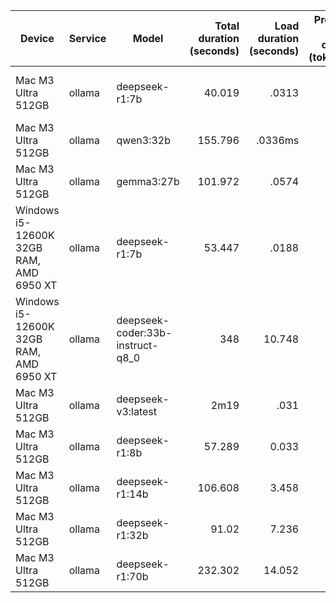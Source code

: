 | Device | Service | Model | Total duration <br />(seconds) | Load duration <br /> (seconds) | Prompt eval count <br /> (tokens) | Prompt eval duration <br /> (seconds) | Prompt eval rate <br /> (tokens/second) | eval count <br /> (tokens) | eval duration <br /> (seconds) | eval rate <br /> (tokens/second) | file | passes? | error(s) |
| ------ | ------- | ----- | -------------: | ------------: | ----------------: | -------------------: | ---------------: | ---------: | ------------: | --------: | ---- | :-------: | -------- |
| Mac M3 Ultra 512GB | ollama | deepseek-r1:7b | 40.019 | .0313 | 157 | .325 | 482.62 | 3013 | 39.66 | 75.97 | [thinking](results/deepseek-r1:7b.md) [html](results/deepseek-r1:7b.html) | FALSE | `Uncaught SyntaxError: Unexpected identifier 'hovered'` |
| Mac M3 Ultra 512GB |  ollama | qwen3:32b | 155.796 | .0336ms | 162 | 1.34 | 120.19 | 3176 | 154.41 | 20.57 | [thinking](results/qwen3:32b.md) [html](results/qwen3:32b.html) | TRUE | |
| Mac M3 Ultra 512GB | ollama | gemma3:27b | 101.972 | .0574 | 168 | .949 | 176.95 | 2576 | 100.96 | 25.51 | [thinking](results/gemma3:27b.md) [html](results/gemma3:27b.html) | TRUE | planets spin nearly off page |
| Windows i5-12600K 32GB RAM, AMD 6950 XT | ollama | deepseek-r1:7b | 53.447 | .0188 | 150 | 192.669 | 778.54 | 3945 | 53.233 | 74.11 | [thinking](results/deepseek-r1:7b_windows.md) [html](results/deepseek-r1:7b_windows.html) | FALSE | `Uncaught SyntaxError: Unexpected identifier 'day'` |
| Windows i5-12600K 32GB RAM, AMD 6950 XT | ollama | deepseek-coder:33b-instruct-q8_0 | 348 | 10.748 | 220 | 27.788 | 7.92 | 839 | 320.91 | 2.61 | [thinking](results/deepseek-coder:33b-instruct-q8_0_windows.md) [html](results/deepseek-coder:33b-instruct-q8_0_windows.html) | FALSE | no visible planets |
| Mac M3 Ultra 512GB | ollama | deepseek-v3:latest | 2m19 | .031 | 149 | 53.247 | 2.80 | 1284 | 86 | 14.93 | [thinking](results/deepseek-v3:latest.md) [html](results/deepseek-v3:latest.html) | TRUE |  |
| Mac M3 Ultra 512GB | ollama | deepseek-r1:8b | 57.289 | 0.033 | 148 | 0.294 | 503.401 | 3889 | 5.696 | 682.759 | [thinking](results/results/deepseek-r1:8b.md) [html](results/results/deepseek-r1:8b.html) | tbd | tbd |
| Mac M3 Ultra 512GB | ollama | deepseek-r1:14b | 106.608 | 3.458 | 148 | 0.542 | 273.063 | 3983 | 10.261 | 388.169 | [thinking](results/results/deepseek-r1:14b.md) [html](results/results/deepseek-r1:14b.html) | FALSE | No planets displayed |
| Mac M3 Ultra 512GB | ollama | deepseek-r1:32b | 91.02 | 7.236 | 148 | 1.142 | 129.597 | 1901 | 8.264 | 230.034 | [thinking](results/results/deepseek-r1:32b.md) [html](results/results/deepseek-r1:32b.html) | tbd | tbd |
| Mac M3 Ultra 512GB | ollama | deepseek-r1:70b | 232.302 | 14.052 | 148 | 6.753 | 21.916 | 2487 | 21.15 | 117.589 | [thinking](results/results/deepseek-r1:70b.md) [html](results/results/deepseek-r1:70b.html) | tbd | tbd |
